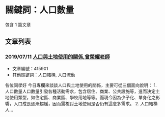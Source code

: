 # 關鍵詞：人口數量

包含 1 篇文章

## 文章列表

### 2019/07/11 [人口與土地使用的關係,曾榮耀老師](../../articles/415901_%E4%BA%BA%E5%8F%A3%E8%88%87%E5%9C%9F%E5%9C%B0%E4%BD%BF%E7%94%A8%E7%9A%84%E9%97%9C%E4%BF%82%2C%E6%9B%BE%E6%A6%AE%E8%80%80%E8%80%81%E5%B8%AB.md)
- 文章編號：415901
- 其他關鍵詞：人口結構, 人口流動

各位同學好 今日專欄來談談人口與土地使用的關係，主要可從三個面向說明： 1. 人口數量人口數量引發各種活動需求，包含居住、商業、公共設施等，進而決定土地使用類型，如住宅區、商業區、學校用地等等。而現今因為少子化、單身化之影響，人口成長逐漸趨緩，因而需檢討土地使用是否仍有這麼多需求。 2. 人口結構人...
